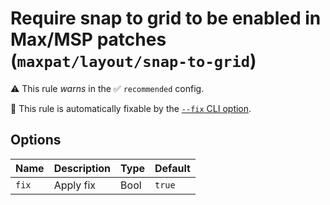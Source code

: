 # Require snap to grid to be enabled in Max/MSP patches (`maxpat/layout/snap-to-grid`)

⚠️ This rule _warns_ in the ✅ `recommended` config.

🔧 This rule is automatically fixable by the [`--fix` CLI option](https://eslint.org/docs/latest/user-guide/command-line-interface#--fix).

<!-- end auto-generated rule header -->

## Options

<!-- begin auto-generated rule options list -->

| Name  | Description | Type | Default |
| :---- | :---------- | :--- | :------ |
| `fix` | Apply fix   | Bool | `true`  |

<!-- end auto-generated rule options list -->

